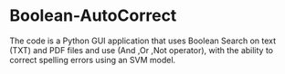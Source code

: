 # Boolean-AutoCorrect
The code is a Python GUI application that uses Boolean Search on text (TXT) and PDF files and use (And ,Or ,Not operator), with the ability to correct spelling errors using an SVM model.
